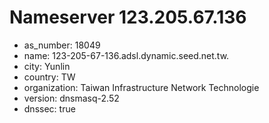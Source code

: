 # Nameserver 123.205.67.136

* as_number: 18049
* name: 123-205-67-136.adsl.dynamic.seed.net.tw.
* city: Yunlin
* country: TW
* organization: Taiwan Infrastructure Network Technologie
* version: dnsmasq-2.52
* dnssec: true
